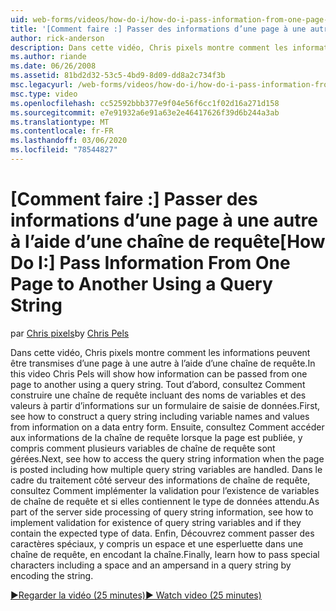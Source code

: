 ```yaml
---
uid: web-forms/videos/how-do-i/how-do-i-pass-information-from-one-page-to-another-using-a-query-string
title: '[Comment faire :] Passer des informations d’une page à une autre à l’aide d’une chaîne de requête | Microsoft Docs'
author: rick-anderson
description: Dans cette vidéo, Chris pixels montre comment les informations peuvent être transmises d’une page à une autre à l’aide d’une chaîne de requête. Tout d’abord, consultez Comment construire une chaîne de requête dans...
ms.author: riande
ms.date: 06/26/2008
ms.assetid: 81bd2d32-53c5-4bd9-8d09-dd8a2c734f3b
msc.legacyurl: /web-forms/videos/how-do-i/how-do-i-pass-information-from-one-page-to-another-using-a-query-string
msc.type: video
ms.openlocfilehash: cc52592bbb377e9f04e56f6cc1f02d16a271d158
ms.sourcegitcommit: e7e91932a6e91a63e2e46417626f39d6b244a3ab
ms.translationtype: MT
ms.contentlocale: fr-FR
ms.lasthandoff: 03/06/2020
ms.locfileid: "78544827"
---
```

# <a name="how-do-i-pass-information-from-one-page-to-another-using-a-query-string"></a><span data-ttu-id="94d0e-104">[Comment faire :] Passer des informations d’une page à une autre à l’aide d’une chaîne de requête</span><span class="sxs-lookup"><span data-stu-id="94d0e-104">[How Do I:] Pass Information From One Page to Another Using a Query String</span></span>

<span data-ttu-id="94d0e-105">par [Chris pixels](https://twitter.com/chrispels)</span><span class="sxs-lookup"><span data-stu-id="94d0e-105">by [Chris Pels](https://twitter.com/chrispels)</span></span>

<span data-ttu-id="94d0e-106">Dans cette vidéo, Chris pixels montre comment les informations peuvent être transmises d’une page à une autre à l’aide d’une chaîne de requête.</span><span class="sxs-lookup"><span data-stu-id="94d0e-106">In this video Chris Pels will show how information can be passed from one page to another using a query string.</span></span> <span data-ttu-id="94d0e-107">Tout d’abord, consultez Comment construire une chaîne de requête incluant des noms de variables et des valeurs à partir d’informations sur un formulaire de saisie de données.</span><span class="sxs-lookup"><span data-stu-id="94d0e-107">First, see how to construct a query string including variable names and values from information on a data entry form.</span></span> <span data-ttu-id="94d0e-108">Ensuite, consultez Comment accéder aux informations de la chaîne de requête lorsque la page est publiée, y compris comment plusieurs variables de chaîne de requête sont gérées.</span><span class="sxs-lookup"><span data-stu-id="94d0e-108">Next, see how to access the query string information when the page is posted including how multiple query string variables are handled.</span></span> <span data-ttu-id="94d0e-109">Dans le cadre du traitement côté serveur des informations de chaîne de requête, consultez Comment implémenter la validation pour l’existence de variables de chaîne de requête et si elles contiennent le type de données attendu.</span><span class="sxs-lookup"><span data-stu-id="94d0e-109">As part of the server side processing of query string information, see how to implement validation for existence of query string variables and if they contain the expected type of data.</span></span> <span data-ttu-id="94d0e-110">Enfin, Découvrez comment passer des caractères spéciaux, y compris un espace et une esperluette dans une chaîne de requête, en encodant la chaîne.</span><span class="sxs-lookup"><span data-stu-id="94d0e-110">Finally, learn how to pass special characters including a space and an ampersand in a query string by encoding the string.</span></span>

[<span data-ttu-id="94d0e-111">&#9654;Regarder la vidéo (25 minutes)</span><span class="sxs-lookup"><span data-stu-id="94d0e-111">&#9654; Watch video (25 minutes)</span></span>](https://channel9.msdn.com/Blogs/ASP-NET-Site-Videos/how-do-i-pass-information-from-one-page-to-another-using-a-query-string)

